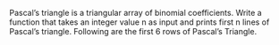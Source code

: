 Pascal’s triangle is a triangular array of binomial coefficients. Write a function that takes an integer value n as input and prints first n lines of Pascal’s triangle. Following are the first 6 rows of Pascal’s Triangle.
